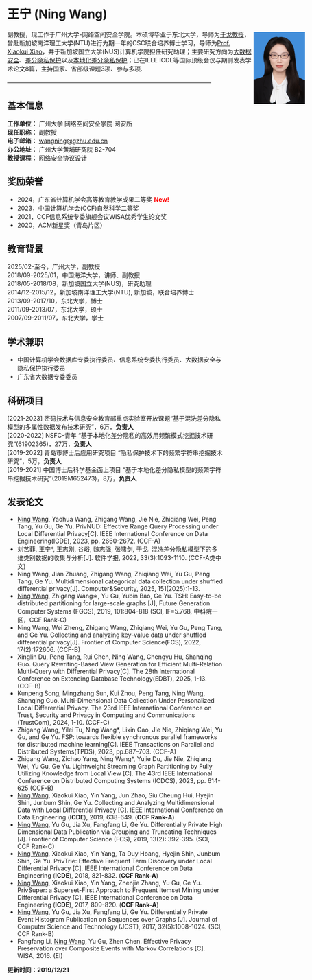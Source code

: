 # 王宁 (Ning Wang)  

<p style="width:700px;">
    <img src="/figure.jpg" align="right" width="120" hspace="5" vspace="5">
    副教授，现工作于广州大学-网络空间安全学院。本硕博毕业于东北大学，导师为<a href="http://faculty.neu.edu.cn/yuge/">于戈教授</a>，曾赴新加坡南洋理工大学(NTU)进行为期一年的CSC联合培养博士学习，导师为<a href="https://www.comp.nus.edu.sg/~xiaoxk/index.html">Prof. Xiaokui Xiao</a>，并于新加坡国立大学(NUS)计算机学院担任研究助理；主要研究方向为<u>大数据安全</u>、<u>差分隐私保护</u>以及<u>本地化差分隐私保护</u>；已在IEEE ICDE等国际顶级会议与期刊发表学术论文8篇，主持国家、省部级课题3项、参与多项.
</p>

——————————————————————————————————

## 基本信息
**工作单位：** 广州大学 网络空间安全学院 网安所  
**现任职称：** 副教授   
**电子邮箱：** wangning@gzhu.edu.cn   
**办公地址：** 广州大学黄埔研究院 B2-704   
**教授课程：** 网络安全协议设计  

## 奖励荣誉
* 2024，广东省计算机学会高等教育教学成果二等奖 <span style="color:red;">**New!**</span>    
* 2023，中国计算机学会(CCF)自然科学二等奖 
* 2021，CCF信息系统专委旗舰会议WISA优秀学生论文奖       
* 2020，ACM新星奖（青岛片区）   

## 教育背景
2025/02-至今，广州大学，副教授   
2018/09-2025/01，中国海洋大学，讲师、副教授   
2018/05-2018/08，新加坡国立大学(NUS)，研究助理   
2014/12-2015/12，新加坡南洋理工大学(NTU), 新加坡，联合培养博士   
2013/09-2017/10，东北大学，博士   
2011/09-2013/07，东北大学，硕士   
2007/09-2011/07，东北大学，学士   

## 学术兼职
* 中国计算机学会数据库专委执行委员、信息系统专委执行委员、大数据安全与隐私保护执行委员
* 广东省大数据专委委员     

## 科研项目
[2021-2023] 密码技术与信息安全教育部重点实验室开放课题“基于混洗差分隐私模型的多属性数据发布技术研究”，6万，**负责人**  
[2020-2022] NSFC-青年 “基于本地化差分隐私的高效用频繁模式挖掘技术研究”(61902365)，27万，**负责人**  
[2019-2022] 青岛市博士后应用研究项目 “隐私保护技术下的频繁字符串挖掘技术研究”，5万，**负责人**  
[2019-2021]	中国博士后科学基金面上项目 “基于本地化差分隐私模型的频繁字符串挖掘技术研究”(2019M652473)，8万，**负责人**  

## 发表论文   
* <u>Ning Wang</u>, Yaohua Wang, Zhigang Wang, Jie Nie, Zhiqiang Wei, Peng Tang, Yu Gu, Ge Yu. PrivNUD: Effective Range Query Processing under Local Differential Privacy[C]. IEEE International Conference on Data Engineering(ICDE), 2023, pp. 2660-2672. (CCF-A)
*  刘艺菲,<u> 王宁*</u>, 王志刚, 谷峪, 魏志强, 张啸剑, 于戈. 混洗差分隐私模型下的多维类别数据的收集与分析[J]. 软件学报, 2022, 33(3):1093-1110. (CCF-A类中文)
*  Ning Wang, Jian Zhuang, Zhigang Wang, Zhiqiang Wei, Yu Gu, Peng Tang, Ge Yu. Multidimensional categorical data collection under shuffled differential privacy[J]. Computer&Security, 2025, 151(2025):1-13.
* <u>Ning Wang</u>, Zhigang Wang∗, Yu Gu, Yubin Bao, Ge Yu. TSH: Easy-to-be distributed partitioning for large-scale graphs [J], Future Generation Computer Systems (FGCS), 2019, 101:804-818 (SCI, IF=5.768, 中科院一区，CCF Rank-C)
* Ning Wang, Wei Zheng, Zhigang Wang, Zhiqiang Wei, Yu Gu, Peng Tang, and Ge Yu. Collecting and analyzing key-value data under shuffled differential privacy[J]. Frontier of Computer Science(FCS), 2022, 17(2):172606. (CCF-B)
* Xinglin Du, Peng Tang, Rui Chen, Ning Wang, Chengyu Hu, Shanqing Guo. Query Rewriting-Based View Generation for Efficient Multi-Relation Multi-Query with Differential Privacy[C]. The 28th International Conference on Extending Database Technology(EDBT), 2025, 1-13. (CCF-B)
* Kunpeng Song, Mingzhang Sun, Kui Zhou, Peng Tang, Ning Wang, Shanqing Guo. Multi-Dimensional Data Collection Under Personalized Local Differential Privacy. The 23rd IEEE International Conference on Trust, Security and Privacy in Computing and Communications (TrustCom), 2024, 1-10. (CCF-C)
* Zhigang Wang, Yilei Tu, Ning Wang*, Lixin Gao, Jie Nie, Zhiqiang Wei, Yu Gu, and Ge Yu. FSP: towards flexible synchronous parallel frameworks for distributed machine learning[C]. IEEE Transactions on Parallel and Distributed Systems(TPDS), 2023, pp.687–703. (CCF-A)
* Zhigang Wang, Zichao Yang, Ning Wang*, Yujie Du, Jie Nie, Zhiqiang Wei, Yu Gu, Ge Yu. Lightweight Streaming Graph Partitioning by Fully Utilizing Knowledge from Local View [C]. The 43rd IEEE International Conference on Distributed Computing Systems (ICDCS), 2023, pp. 614-625 (CCF-B)
* <u>Ning Wang</u>, Xiaokui Xiao, Yin Yang, Jun Zhao, Siu Cheung Hui, Hyejin Shin, Junbum Shin, Ge Yu. Collecting and Analyzing Multidimensional Data with Local Differential Privacy [C]. IEEE International Conference on Data Engineering (**ICDE**), 2019, 638-649. (**CCF Rank-A**)   
* <u>Ning Wang</u>, Yu Gu, Jia Xu, Fangfang Li, Ge Yu. Differentially Private High Dimensional Data Publication via Grouping and Truncating Techniques [J]. Frontier of Computer Science (FCS), 2019, 13(2): 392-395. (SCI, CCF Rank-C)   
* <u>Ning Wang</u>, Xiaokui Xiao, Yin Yang, Ta Duy Hoang, Hyejin Shin, Junbum Shin, Ge Yu. PrivTrie: Effective Frequent Term Discovery under Local Differential Privacy [C]. IEEE International Conference on Data Engineering (**ICDE**), 2018, 821-832. (**CCF Rank-A**)   
* <u>Ning Wang</u>, Xiaokui Xiao, Yin Yang, Zhenjie Zhang, Yu Gu, Ge Yu. PrivSuper: a Superset-First Approach to Frequent Itemset Mining under Differential Privacy [C]. IEEE International Conference on Data Engineering (**ICDE**), 2017, 809-820. (**CCF Rank-A**)   
* <u>Ning Wang</u>, Yu Gu, Jia Xu, Fangfang Li, Ge Yu. Differentially Private Event Histogram Publication on Sequences over Graphs [J]. Journal of Computer Science and Technology (JCST), 2017, 32(5):1008-1024. (SCI, CCF Rank-B)   
* Fangfang Li, <u>Ning Wang</u>, Yu Gu, Zhen Chen. Effective Privacy Preservation over Composite Events with Markov Correlations [C]. WISA, 2016. (EI)     


**更新时间：2019/12/21**   
